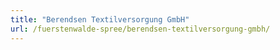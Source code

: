 ```yaml
---
title: "Berendsen Textilversorgung GmbH"
url: /fuerstenwalde-spree/berendsen-textilversorgung-gmbh/
---
```

